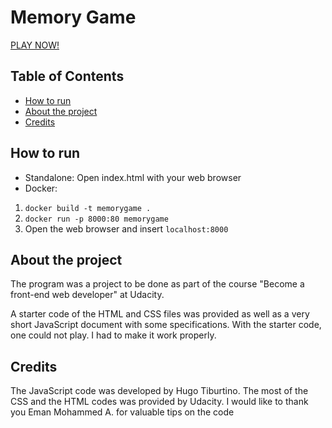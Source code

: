 # Memory Game

[PLAY NOW!](http://hugotiburtino-memorygame.s3-website.eu-central-1.amazonaws.com/)

## Table of Contents

* [How to run](#how_to_run)
* [About the project](#about_the_project)
* [Credits](#credits)

## How to run

* Standalone: Open index.html with your web browser
* Docker: 
1. `docker build -t memorygame .` 
2. `docker run -p 8000:80 memorygame`
3. Open the web browser and insert `localhost:8000`

## About the project
The program was a project to be done as part of the course "Become a front-end web developer" at Udacity.

A starter code of the HTML and CSS files was provided as well as a very short JavaScript document with some specifications. With the starter code, one could not play. I had to make it work properly.

## Credits
The JavaScript code was developed by Hugo Tiburtino.
The most of the CSS and the HTML codes was provided by Udacity.
I would like to thank you Eman Mohammed A. for valuable tips on the code
